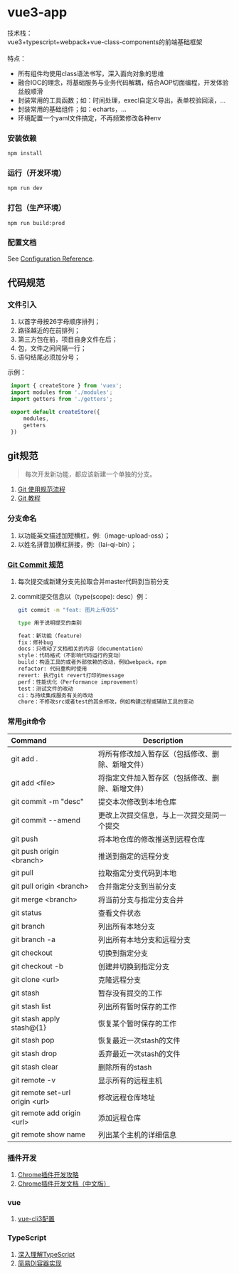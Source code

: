 # vue3-app
技术栈：</br>
vue3+typescript+webpack+vue-class-components的前端基础框架</br></br>
特点：</br>
* 所有组件均使用class语法书写，深入面向对象的思维</br>
* 融合IOC的理念，将基础服务与业务代码解耦，结合AOP切面编程，开发体验丝般顺滑</br>
* 封装常用的工具函数；如：时间处理，execl自定义导出，表单校验回滚，...</br>
* 封装常用的基础组件；如：echarts，...</br>
* 环境配置一个yaml文件搞定，不再频繁修改各种env</br>


### 安装依赖
```bash
npm install
```

### 运行（开发环境）
```bash
npm run dev
```

### 打包（生产环境）
```bash
npm run build:prod
```

### 配置文档
See [Configuration Reference](https://cli.vuejs.org/config/).

## 代码规范

### 文件引入
1. 以首字母按26字母顺序排列；
2. 路径越近的在前排列；
3. 第三方包在前，项目自身文件在后；
4. 包，文件之间间隔一行；
5. 语句结尾必须加分号；
   
示例：
   ```typescript
    import { createStore } from 'vuex';
    import modules from './modules';
    import getters from './getters';

    export default createStore({
        modules,
        getters
    })
   ```

## git规范
>每次开发新功能，都应该新建一个单独的分支。<br>
1. [Git 使用规范流程](https://ruanyifeng.com/blog/2015/08/git-use-process.html)
2. [Git 教程](https://www.bookstack.cn/read/git-tutorial/README.md)


### 分支命名
1. 以功能英文描述加短横杠，例:（image-upload-oss）；
2. 以姓名拼音加横杠拼接，例:（lai-qi-bin）；

### [Git Commit 规范](https://segmentfault.com/a/1190000041878613)
1. 每次提交或新建分支先拉取合并master代码到当前分支
2. commit提交信息以（type(scope): desc）例：
   
    ```bash
    git commit -m "feat: 图片上传OSS"

    type 用于说明提交的类别

    feat：新功能（feature）
    fix：修补bug
    docs：只改动了文档相关的内容（documentation）
    style：代码格式（不影响代码运行的变动）
    build：构造工具的或者外部依赖的改动，例如webpack，npm
    refactor: 代码重构时使用
    revert: 执行git revert打印的message
    perf：性能优化（Performance improvement）
    test：测试文件的改动
    ci：与持续集成服务有关的改动
    chore：不修改src或者test的其余修改，例如构建过程或辅助工具的变动

    ```

### 常用git命令
| Command                     | Description                                     |
| :---                        |    ----                                         |
| git add .                   | 将所有修改加入暂存区（包括修改、删除、新增文件）         |
| git add \<file\>              | 将指定文件加入暂存区（包括修改、删除、新增文件）         |
| git commit -m "desc"        | 提交本次修改到本地仓库                              |
| git commit --amend          | 更改上次提交信息，与上一次提交是同一个提交              |
| git push                    | 将本地仓库的修改推送到远程仓库                        |
| git push origin \<branch\>    | 推送到指定的远程分支                                |
| git pull                    | 拉取指定分支代码到本地                               |
| git pull origin \<branch\>    | 合并指定分支到当前分支                               |
| git merge \<branch\>          | 将当前分支与指定分支合并                             |
| git status                  | 查看文件状态                                       |
| git branch                  | 列出所有本地分支                                    |
| git branch -a               | 列出所有本地分支和远程分支                            |
| git checkout                | 切换到指定分支                                      |
| git checkout -b             | 创建并切换到指定分支                                 |
| git clone \<url\>             | 克隆远程分支                                       |
| git stash                   | 暂存没有提交的工作                                  |
| git stash list              | 列出所有暂时保存的工作                               |
| git stash apply stash@{1}   | 恢复某个暂时保存的工作                               |
| git stash pop               | 恢复最近一次stash的文件                             |
| git stash drop              | 丢弃最近一次stash的文件                             |
| git stash clear             | 删除所有的stash                                    |
| git remote -v               | 显示所有的远程主机                                  |
| git remote set-url origin \<url\> | 修改远程仓库地址                                       |
| git remote add origin \<url\> | 添加远程仓库                                       |
| git remote show name        | 列出某个主机的详细信息                               |


### 插件开发
1. [Chrome插件开发攻略](https://www.cnblogs.com/liuxianan/p/chrome-plugin-develop.html)
2. [Chrome插件开发文档（中文版）](http://www.kkh86.com/it/chrome-extension-doc/extensions/api_index.html)

### vue
 1. [vue-cli3配置](https://gitee.com/leerayn/vue-cli3-config)
    

### TypeScript
1. [深入理解TypeScript](https://jkchao.github.io/typescript-book-chinese/#why)
2. [简易DI容器实现](https://www.cnblogs.com/o2team/archive/2021/08/26/15190818.html)
